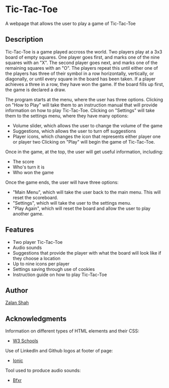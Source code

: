 # Tic-Tac-Toe

A webpage that allows the user to play a game of Tic-Tac-Toe

## Description

Tic-Tac-Toe is a game played accross the world. Two players play at a 3x3 board of empty squares.
One player goes first, and marks one of the nine squares with an "X".
The second player goes next, and marks one of the remaining squares with an "O".
The players repeat this until either one of the players has three of their symbol in a row horizontally, vertically, or diagonally, or until every square in the board has been taken.
If a player achieves a three in a row, they have won the game. If the board fills up first, the game is declared a draw.

The program starts at the menu, where the user has three options.
Clicking on "How to Play" will take them to an instruction manual that will provide information on how to play Tic-Tac-Toe.
Clicking on "Settings" will take them to the settings menu, where they have many options:
* Volume slider, which allows the user to change the volume of the game
* Suggestions, which allows the user to turn off suggestions
* Player icons, which changes the icon that represents either player one or player two
Clicking on "Play" will begin the game of Tic-Tac-Toe.

Once in the game, at the top, the user will get useful information, including:
* The score
* Who's turn it is
* Who won the game

Once the game ends, the user will have three options:
* "Main Menu", which will take the user back to the main menu. This will reset the scoreboard.
* "Settings", which will take the user to the settings menu.
* "Play Again", which will reset the board and allow the user to play another game.

## Features

* Two player Tic-Tac-Toe
* Audio sounds
* Suggestions that provide the player with what the board will look like if they choose a location
* Up to nine icons per player
* Settings saving through use of cookies
* Instruction guide on how to play Tic-Tac-Toe

## Author

[Zalan Shah](www.linkedin.com/in/zalan-shah)

## Acknowledgments

Information on different types of HTML elements and their CSS:
* [W3 Schools](https://www.w3schools.com/)

Use of LinkedIn and Github logos at footer of page:
* [Ionic](https://ionic.io/ionicons)

Tool used to produce audio sounds:
* [Bfxr](https://www.bfxr.net/)